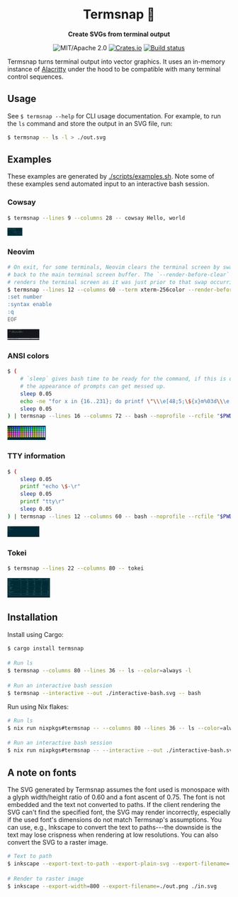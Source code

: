 <div align="center">

# Termsnap 📸

**Create SVGs from terminal output**

![MIT/Apache 2.0](https://img.shields.io/badge/license-MIT%2FApache-blue.svg)
[![Crates.io](https://img.shields.io/crates/v/termsnap.svg)](https://crates.io/crates/termsnap)
[![Build status](https://github.com/tomcur/termsnap/workflows/CI/badge.svg)](https://github.com/tomcur/termsnap/actions)

</div>

Termsnap turns terminal output into vector graphics. It uses an in-memory
instance of [Alacritty](https://github.com/alacritty/alacritty) under the hood
to be compatible with many terminal control sequences.

## Usage

See `$ termsnap --help` for CLI usage documentation. For example, to run the
`ls` command and store the output in an SVG file, run:

```bash
$ termsnap -- ls -l > ./out.svg
```

## Examples

These examples are generated by [./scripts/examples.sh](scripts/examples.sh).
Note some of these examples send automated input to an interactive bash
session.

### Cowsay

```bash
$ termsnap --lines 9 --columns 28 -- cowsay Hello, world
```

![Termsnap output of the cowsay command saying "hello world"](./media/cow.svg)

### Neovim

```bash
# On exit, for some terminals, Neovim clears the terminal screen by swapping
# back to the main terminal screen buffer. The `--render-before-clear` argument
# renders the terminal screen as it was just prior to that swap occurring.
$ termsnap --lines 12 --columns 60 --term xterm-256color --render-before-clear -- nvim --clean ./scripts/example.py <<EOF
:set number
:syntax enable
:q
EOF
```

![Termsnap output of example Python code viewed in Neovim](./media/nvim.svg)

### ANSI colors

```bash
$ (
    # `sleep` gives bash time to be ready for the command, if this is omitted
    # the appearance of prompts can get messed up.
    sleep 0.05
    echo -ne "for x in {16..231}; do printf \"\\\e[48;5;\${x}m%03d\\\e[0m \" \$x; done\r"
    sleep 0.05
) | termsnap --lines 16 --columns 72 -- bash --noprofile --rcfile "$PWD/scripts/inputrc"
```

![Termsnap output of a dump of indexed terminal colors](./media/colors.svg)

### TTY information

```bash
$ (
    sleep 0.05
    printf "echo \$-\r"
    sleep 0.05
    printf "tty\r"
    sleep 0.05
) | termsnap --lines 12 --columns 60 -- bash --noprofile --rcfile "$PWD/scripts/inputrc"
```

![Termsnap output of some tty commands](./media/tty.svg)

### Tokei

```bash
$ termsnap --lines 22 --columns 80 -- tokei
```

![Termsnap output of the Tokei lines of code counter](./media/tokei.svg)

## Installation

Install using Cargo:

```bash
$ cargo install termsnap

# Run ls
$ termsnap --columns 80 --lines 36 -- ls --color=always -l

# Run an interactive bash session
$ termsnap --interactive --out ./interactive-bash.svg -- bash
```

Run using Nix flakes:

```bash
# Run ls
$ nix run nixpkgs#termsnap -- --columns 80 --lines 36 -- ls --color=always -l

# Run an interactive bash session
$ nix run nixpkgs#termsnap -- --interactive --out ./interactive-bash.svg -- bash
```

## A note on fonts

The SVG generated by Termsnap assumes the font used is monospace with a glyph
width/height ratio of 0.60 and a font ascent of 0.75. The font is not
embedded and the text not converted to paths. If the client rendering the SVG
can't find the specified font, the SVG may render incorrectly, especially if
the used font's dimensions do not match Termsnap's assumptions. You can use,
e.g., Inkscape to convert the text to paths---the downside is the text may lose
crispness when rendering at low resolutions. You can also convert the SVG to a
raster image.

```bash
# Text to path
$ inkscape --export-text-to-path --export-plain-svg --export-filename=./out.svg ./in.svg

# Render to raster image
$ inkscape --export-width=800 --export-filename=./out.png ./in.svg
```
